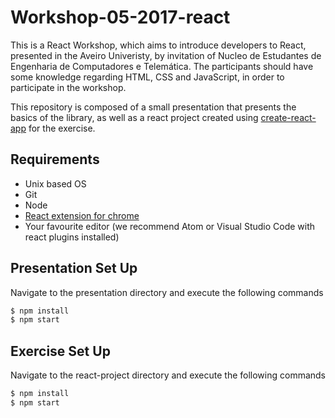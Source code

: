 # Workshop-05-2017-react

This is a React Workshop, which aims to introduce developers to React, presented in the Aveiro Univeristy, by invitation of Nucleo de Estudantes de Engenharia de Computadores e Telemática. The participants should have some knowledge regarding HTML, CSS and JavaScript, in order to participate in the workshop.

This repository is composed of a small presentation that presents the basics of the library, as well as a react project created using [create-react-app](https://github.com/facebookincubator/create-react-app)  for the exercise.

## Requirements

* Unix based OS
* Git
* Node
* [React extension for chrome](https://chrome.google.com/webstore/detail/react-developer-tools/fmkadmapgofadopljbjfkapdkoienihi)
* Your favourite editor (we recommend Atom or Visual Studio Code with react plugins installed)

## Presentation Set Up

Navigate to the presentation directory and execute the following commands

```sh
$ npm install
$ npm start
```

## Exercise Set Up

Navigate to the react-project directory and execute the following commands

```sh
$ npm install
$ npm start
```
